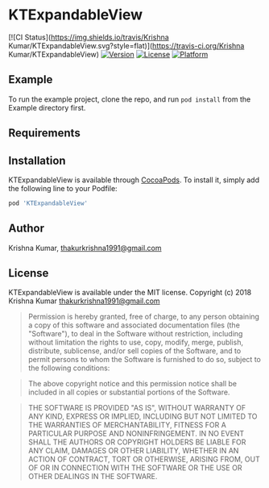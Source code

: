 # KTExpandableView

[![CI Status](https://img.shields.io/travis/Krishna Kumar/KTExpandableView.svg?style=flat)](https://travis-ci.org/Krishna Kumar/KTExpandableView)
[![Version](https://img.shields.io/cocoapods/v/KTExpandableView.svg?style=flat)](https://cocoapods.org/pods/KTExpandableView)
[![License](https://img.shields.io/cocoapods/l/KTExpandableView.svg?style=flat)](https://cocoapods.org/pods/KTExpandableView)
[![Platform](https://img.shields.io/cocoapods/p/KTExpandableView.svg?style=flat)](https://cocoapods.org/pods/KTExpandableView)

## Example

To run the example project, clone the repo, and run `pod install` from the Example directory first.

## Requirements

## Installation

KTExpandableView is available through [CocoaPods](https://cocoapods.org). To install
it, simply add the following line to your Podfile:

```ruby
pod 'KTExpandableView'
```

## Author

Krishna Kumar, thakurkrishna1991@gmail.com

## License

KTExpandableView is available under the MIT license. 
Copyright (c) 2018 Krishna Kumar <thakurkrishna1991@gmail.com>

>Permission is hereby granted, free of charge, to any person obtaining a copy
>of this software and associated documentation files (the "Software"), to deal
>in the Software without restriction, including without limitation the rights
>to use, copy, modify, merge, publish, distribute, sublicense, and/or sell
>copies of the Software, and to permit persons to whom the Software is
>furnished to do so, subject to the following conditions:

>The above copyright notice and this permission notice shall be included in
>all copies or substantial portions of the Software.

>THE SOFTWARE IS PROVIDED "AS IS", WITHOUT WARRANTY OF ANY KIND, EXPRESS OR
>IMPLIED, INCLUDING BUT NOT LIMITED TO THE WARRANTIES OF MERCHANTABILITY,
>FITNESS FOR A PARTICULAR PURPOSE AND NONINFRINGEMENT. IN NO EVENT SHALL THE
>AUTHORS OR COPYRIGHT HOLDERS BE LIABLE FOR ANY CLAIM, DAMAGES OR OTHER
>LIABILITY, WHETHER IN AN ACTION OF CONTRACT, TORT OR OTHERWISE, ARISING FROM,
>OUT OF OR IN CONNECTION WITH THE SOFTWARE OR THE USE OR OTHER DEALINGS IN
>THE SOFTWARE.
